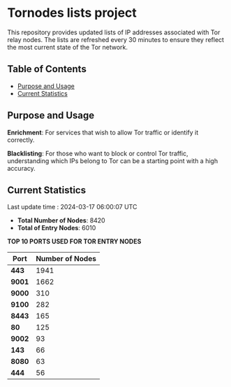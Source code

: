 # Tornodes lists project

This repository provides updated lists of IP addresses associated with Tor relay nodes. The lists are refreshed every 30 minutes to ensure they reflect the most current state of the Tor network.

## Table of Contents

- [Purpose and Usage](#purpose-and-usage)
- [Current Statistics](#current-statistics)


## Purpose and Usage

**Enrichment**: For services that wish to allow Tor traffic or identify it correctly.

**Blacklisting**: For those who want to block or control Tor traffic, understanding which IPs belong to Tor can be a starting point with a high accuracy.

## Current Statistics

Last update time : 2024-03-17 06:00:07 UTC

- **Total Number of Nodes**: 8420
- **Total of Entry Nodes**: 6010

**TOP 10 PORTS USED FOR TOR ENTRY NODES**

| **Port** | **Number of Nodes** |
|------|-----------------|
| **443**   | 1941  |
| **9001**   | 1662  |
| **9000**   | 310  |
| **9100**   | 282  |
| **8443**   | 165  |
| **80**   | 125  |
| **9002**   | 93  |
| **143**   | 66  |
| **8080**   | 63  |
| **444**   | 56  |

